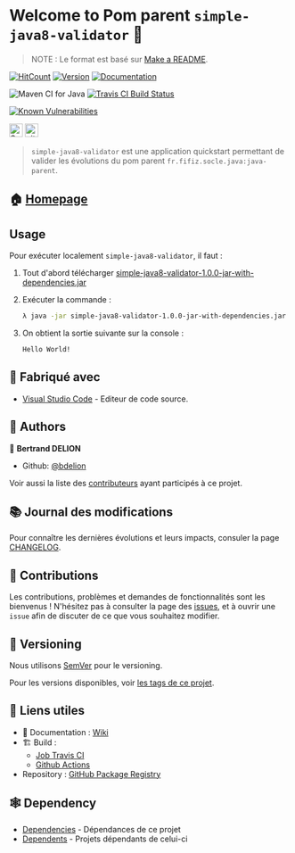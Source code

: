 # Welcome to Pom parent `simple-java8-validator` :wave:

> NOTE : Le format est basé sur [Make a README].

[![HitCount](http://hits.dwyl.com/bdelion/simple-java8-validator.svg)](http://hits.dwyl.com/bdelion/simple-java8-validator) [![Version](https://img.shields.io/badge/version-0.0.1-blue.svg?cacheSeconds=2592000)](https://img.shields.io/badge/version-0.0.1-SNAPSHOT-blue.svg?cacheSeconds=2592000) [![Documentation](https://img.shields.io/badge/documentation-yes-brightgreen.svg)](https://github.com/bdelion/simple-java8-validator/wiki)

![Maven CI for Java](https://github.com/bdelion/simple-java8-validator/workflows/Maven%20CI%20for%20Java/badge.svg?branch=develop) [![Travis CI Build Status](https://travis-ci.com/bdelion/simple-java8-validator.svg?branch=develop)](https://travis-ci.com/bdelion/simple-java8-validator)

[![Known Vulnerabilities](https://snyk.io/test/github/bdelion/simple-java8-validator/badge.svg?targetFile=pom.xml)](https://snyk.io/test/github/bdelion/simple-java8-validator?targetFile=pom.xml)

<p>
<a href="https://sourcerer.io/bdelion"><img src="https://sourcerer.io/icons/logo-sharing.svg" height="24px" alt="Sourcerer"></a> <a href="https://www.gitmemory.com/bdelion"><img src="https://www.gitmemory.com/images/logo.png" height="24px" alt="gitMemory"></a>
</p>

> `simple-java8-validator` est une application quickstart permettant de valider les évolutions du pom parent `fr.fifiz.socle.java:java-parent`.

## :house: [Homepage]

## Usage

Pour exécuter localement `simple-java8-validator`, il faut :

1. Tout d'abord télécharger [simple-java8-validator-1.0.0-jar-with-dependencies.jar]
2. Exécuter la commande :

    ```sh
    λ java -jar simple-java8-validator-1.0.0-jar-with-dependencies.jar
    ```

3. On obtient la sortie suivante sur la console :

    ```sh
    Hello World!
    ```

## :construction_worker: Fabriqué avec

* [Visual Studio Code] - Editeur de code source.

## :busts_in_silhouette: Authors

:bust_in_silhouette: **Bertrand DELION**

* Github: [@bdelion]

Voir aussi la liste des [contributeurs] ayant participés à ce projet.

## :books: Journal des modifications

Pour connaître les dernières évolutions et leurs impacts, consuler la page [CHANGELOG].

## :handshake: Contributions

Les contributions, problèmes et demandes de fonctionnalités sont les bienvenus !
N'hésitez pas à consulter la page des [issues], et à ouvrir une `issue` afin de discuter de ce que vous souhaitez modifier.

## :bookmark: Versioning

Nous utilisons [SemVer] pour le versioning.

Pour les versions disponibles, voir [les tags de ce projet].

## :link: Liens utiles

* :pencil: Documentation : [Wiki]
* :building_construction: Build :
  * [Job Travis CI]
  * [Github Actions]
* Repository : [GitHub Package Registry]

## :spider_web: Dependency

* [Dependencies] - Dépendances de ce projet
* [Dependents] - Projets dépendants de celui-ci


[Make a README]: https://www.makeareadme.com/#template-1
[Homepage]: https://github.com/bdelion/simple-java8-validator/tree/master
[simple-java8-validator-1.0.0-jar-with-dependencies.jar]: https://github.com/bdelion/maven-packages/packages/183594?version=1.0.0
[Visual Studio Code]: https://code.visualstudio.com/
[@bdelion]: https://github.com/bdelion
[contributeurs]: https://github.com/bdelion/simple-java8-validator/graphs/contributors
[CHANGELOG]: CHANGELOG.md
[issues]: https://github.com/bdelion/simple-java8-validator/issues
[SemVer]: http://semver.org/
[les tags de ce projet]: https://github.com/bdelion/simple-java8-validator/tags
[Wiki]: https://github.com/bdelion/simple-java8-validator/wiki
[Job Travis CI]: https://travis-ci.com/bdelion/simple-java8-validator
[Github Actions]: https://github.com/bdelion/simple-java8-validator/actions
[GitHub Package Registry]: https://github.com/bdelion/simple-java8-validator/packages
[Dependencies]: https://github.com/bdelion/simple-java8-validator/network/dependencies
[Dependents]: https://github.com/bdelion/simple-java8-validator/network/dependents
